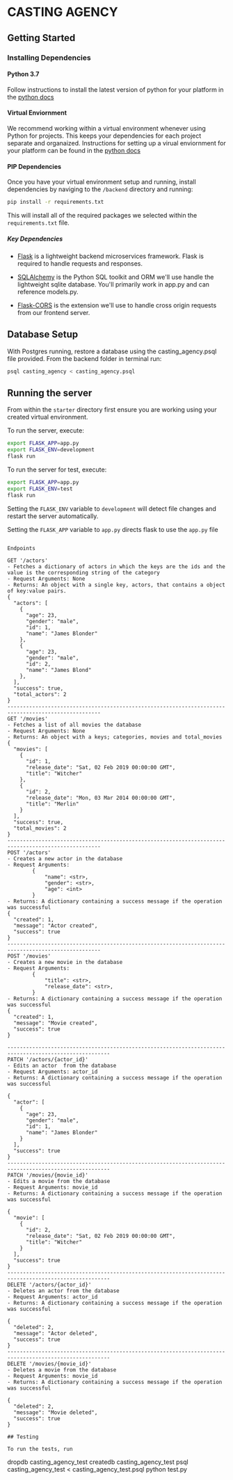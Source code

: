 # CASTING AGENCY

## Getting Started

### Installing Dependencies

#### Python 3.7

Follow instructions to install the latest version of python for your platform in the [python docs](https://docs.python.org/3/using/unix.html#getting-and-installing-the-latest-version-of-python)

#### Virtual Enviornment

We recommend working within a virtual environment whenever using Python for projects. This keeps your dependencies for each project separate and organaized. Instructions for setting up a virual enviornment for your platform can be found in the [python docs](https://packaging.python.org/guides/installing-using-pip-and-virtual-environments/)

#### PIP Dependencies

Once you have your virtual environment setup and running, install dependencies by naviging to the `/backend` directory and running:

```bash
pip install -r requirements.txt
```

This will install all of the required packages we selected within the `requirements.txt` file.

##### Key Dependencies

- [Flask](http://flask.pocoo.org/) is a lightweight backend microservices framework. Flask is required to handle requests and responses.

- [SQLAlchemy](https://www.sqlalchemy.org/) is the Python SQL toolkit and ORM we'll use handle the lightweight sqlite database. You'll primarily work in app.py and can reference models.py.

- [Flask-CORS](https://flask-cors.readthedocs.io/en/latest/#) is the extension we'll use to handle cross origin requests from our frontend server.

## Database Setup

With Postgres running, restore a database using the casting_agency.psql file provided. From the backend folder in terminal run:

```bash
psql casting_agency < casting_agency.psql
```

## Running the server

From within the `starter` directory first ensure you are working using your created virtual environment.

To run the server, execute:

```bash
export FLASK_APP=app.py
export FLASK_ENV=development
flask run
```

To run the server for test, execute:

```bash
export FLASK_APP=app.py
export FLASK_ENV=test
flask run
```

Setting the `FLASK_ENV` variable to `development` will detect file changes and restart the server automatically.

Setting the `FLASK_APP` variable to `app.py` directs flask to use the `app.py` file

```

Endpoints

GET '/actors'
- Fetches a dictionary of actors in which the keys are the ids and the value is the corresponding string of the category
- Request Arguments: None
- Returns: An object with a single key, actors, that contains a object of key:value pairs.
{
  "actors": [
    {
      "age": 23,
      "gender": "male",
      "id": 1,
      "name": "James Blonder"
    },
    {
      "age": 23,
      "gender": "male",
      "id": 2,
      "name": "James Blond"
    },
  ],
  "success": true,
  "total_actors": 2
}
----------------------------------------------------------------------------------------------------
GET '/movies'
- Fetches a list of all movies the database
- Request Arguments: None
- Returns: An object with a keys; categories, movies and total_movies
{
  "movies": [
    {
      "id": 1,
      "release_date": "Sat, 02 Feb 2019 00:00:00 GMT",
      "title": "Witcher"
    },
    {
      "id": 2,
      "release_date": "Mon, 03 Mar 2014 00:00:00 GMT",
      "title": "Merlin"
    }
  ],
  "success": true,
  "total_movies": 2
}
----------------------------------------------------------------------------------------------------
POST '/actors'
- Creates a new actor in the database
- Request Arguments:
        {
            "name": <str>,
            "gender": <str>,
            "age": <int>
        }
- Returns: A dictionary containing a success message if the operation was successful
{
  "created": 1,
  "message": "Actor created",
  "success": true
}
----------------------------------------------------------------------------------------------------
POST '/movies'
- Creates a new movie in the database
- Request Arguments:
        {
            "title": <str>,
            "release_date": <str>,
        }
- Returns: A dictionary containing a success message if the operation was successful
{
  "created": 1,
  "message": "Movie created",
  "success": true
}

-------------------------------------------------------------------------------------------------------
PATCH '/actors/{actor_id}'
- Edits an actor  from the database
- Request Arguments: actor_id
- Returns: A dictionary containing a success message if the operation was successful

{
  "actor": [
    {
      "age": 23,
      "gender": "male",
      "id": 1,
      "name": "James Blonder"
    }
  ],
  "success": true
}
-------------------------------------------------------------------------------------------------------
PATCH '/movies/{movie_id}'
- Edits a movie from the database
- Request Arguments: movie_id
- Returns: A dictionary containing a success message if the operation was successful

{
  "movie": [
    {
      "id": 2,
      "release_date": "Sat, 02 Feb 2019 00:00:00 GMT",
      "title": "Witcher"
    }
  ],
  "success": true
}
-------------------------------------------------------------------------------------------------------
DELETE '/actors/{actor_id}'
- Deletes an actor from the database
- Request Arguments: actor_id
- Returns: A dictionary containing a success message if the operation was successful

{
  "deleted": 2,
  "message": "Actor deleted",
  "success": true
}
-------------------------------------------------------------------------------------------------------
DELETE '/movies/{movie_id}'
- Deletes a movie from the database
- Request Arguments: movie_id
- Returns: A dictionary containing a success message if the operation was successful

{
  "deleted": 2,
  "message": "Movie deleted",
  "success": true
}

## Testing

To run the tests, run

```

dropdb casting_agency_test
createdb casting_agency_test
psql casting_agency_test < casting_agency_test.psql
python test.py

```

```
